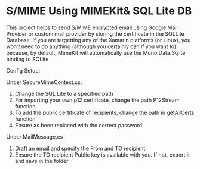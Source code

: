 # S/MIME Using MIMEKit& SQL Lite DB

This project helps  to send S/MIME encrypted email using Google Mail Provider or custom mail provider by storing the certificate in the SQLLite Database. If you are targetting any of the Xamarin platforms (or Linux), you won't need to do anything (although you certainly can if you want to) because, by default, MimeKit will automatically use the Mono.Data.Sqlite binding to SQLite

Config Setup:

Under SecureMimeContext.cs:
1. Change the SQL Lite to a specified path 
2. For importing your own p12 certificate, change the path P12Stream function
3. To add the public certificate of recipients, change the path in getAllCerts function
4. Ensure <PWD> as been replaced with the correct password
	
Under MailMessage.cs

1. Draft an email and specify the From and TO recipient
2. Ensure the TO recipient Public key is available with you. If not, export it and save in the folder

